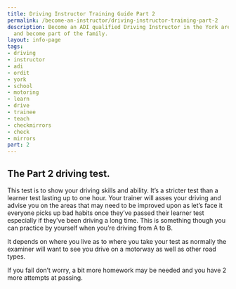 ```yaml
---
title: Driving Instructor Training Guide Part 2
permalink: /become-an-instructor/driving-instructor-training-part-2
description: Become an ADI qualified Driving Instructor in the York area with checkmirrors
  and become part of the family.
layout: info-page
tags:
- driving
- instructor
- adi
- ordit
- york
- school
- motoring
- learn
- drive
- trainee
- teach
- checkmirrors
- check
- mirrors
part: 2
---
```


## The Part 2 driving test.

This test is to show your driving skills and ability. It’s a stricter test than a learner test lasting up to one hour. Your trainer will asses your driving and advise you on the areas that may need to be improved upon as let’s face it everyone picks up bad habits once they’ve passed their learner test especially if they’ve been driving a long time. This is something though you can practice by yourself when you’re driving from A to B.

It depends on where you live as to where you take your test as normally the examiner will want to see you drive on a motorway as well as other road types.

If you fail don’t worry, a bit more homework may be needed and you have 2 more attempts at passing.
